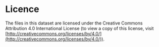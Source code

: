 # Licence

The files in this dataset are licensed under the Creative Commons Attribution 4.0 International License (to view a copy of this license, visit [http://creativecommons.org/licenses/by/4.0/](http://creativecommons.org/licenses/by/4.0/)).